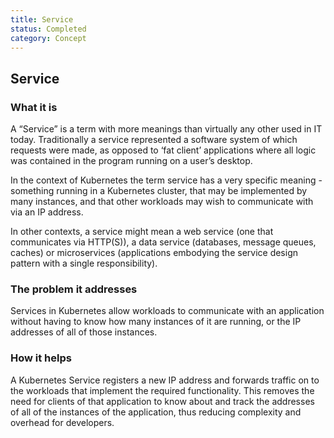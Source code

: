 ```yaml
---
title: Service
status: Completed
category: Concept
---
```

## Service

### What it is

A “Service” is a term with more meanings than virtually any other used in IT today. Traditionally a service represented a software system of which requests were made, as opposed to ‘fat client’ applications where all logic was contained in the program running on a user’s desktop. 

In the context of Kubernetes the term service has a very specific meaning - something running in a Kubernetes cluster, that may be implemented by many instances, and that other workloads may wish to communicate with via an IP address. 

In other contexts, a service might mean a web service (one that communicates via HTTP(S)), a data service (databases, message queues, caches) or microservices (applications embodying the service design pattern with a single responsibility).

### The problem it addresses

Services in Kubernetes allow workloads to communicate with an application without having to know how many instances of it are running, or the IP addresses of all of those instances. 

### How it helps

A Kubernetes Service registers a new IP address and forwards traffic on to the workloads that implement the required functionality. This removes the need for clients of that application to know about and track the addresses of all of the instances of the application, thus reducing complexity and overhead for developers.

